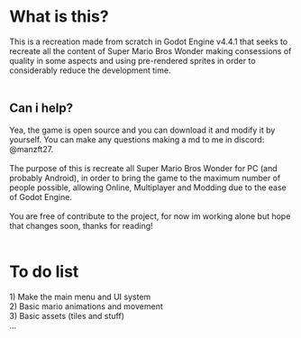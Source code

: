 <h1>What is this?</h1>
This is a recreation made from scratch in Godot Engine v4.4.1 that seeks to recreate all the content of Super Mario Bros Wonder making consessions of quality in some aspects and using pre-rendered sprites in order to considerably reduce the development time.<br>
<br>
<h2>Can i help?</h1>
Yea, the game is open source and you can download it and modify it by yourself. You can make any questions making a md to me in discord: @manzft27.<br>
<br>
The purpose of this is recreate all Super Mario Bros Wonder for PC (and probably Android), in order to bring the game to the maximum number of people possible, allowing Online, Multiplayer and Modding due to the ease of Godot Engine.<br>
<br>
You are free of contribute to the project, for now im working alone but hope that changes soon, thanks for reading!<br>
<br>
<h1>To do list</h1>
1) Make the main menu and UI system<br>
2) Basic mario animations and movement<br>
3) Basic assets (tiles and stuff)<br>
...
